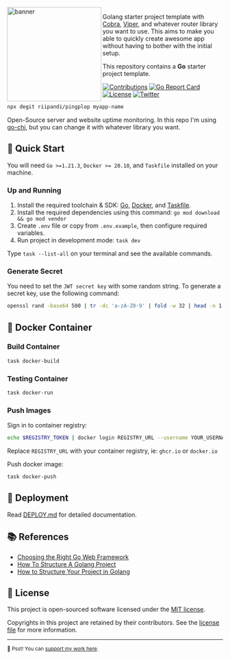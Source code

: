 <img src="https://i.imgur.com/vJfIiId.png" alt="banner" align="left" height="220" />

Golang starter project template with [Cobra][cobra], [Viper][viper], and whatever router library you want to use.
This aims to make you able to quickly create awesome app without having to bother with the
initial setup.

This repository contains a **Go** starter project template.

[![Contributions](https://img.shields.io/badge/Contributions-welcome-blue.svg?style=flat-square&color=blueviolet)](https://github.com/riipandi/pingplop/graphs/contributors)
[![Go Report Card](https://goreportcard.com/badge/github.com/riipandi/pingplop?style=flat-square)](https://goreportcard.com/report/github.com/riipandi/pingplop)
[![License](https://img.shields.io/github/license/riipandi/pingplop?style=flat-square&color=informational)](https://github.com/riipandi/pingplop/blob/master/LICENSE)
[![Twitter](https://img.shields.io/twitter/follow/riipandi?style=flat-square&color=00acee)](https://twitter.com/riipandi)

```bash
npx degit riipandi/pingplop myapp-name
```

Open-Source server and website uptime monitoring. In this repo I'm using [go-chi][go-chi], but you can change it with whatever library you want.

## 🏁 Quick Start

You will need `Go >=1.21.3`, `Docker >= 20.10`, and `Taskfile` installed on your machine.

### Up and Running

1. Install the required toolchain & SDK: [Go](https://go.dev/doc/install), [Docker][docker], and [Taskfile][taskfile].
2. Install the required dependencies using this command: `go mod download && go mod vendor`
3. Create `.env` file or copy from `.env.example`, then configure required variables.
4. Run project in development mode: `task dev`

Type `task --list-all` on your terminal and see the available commands.

### Generate Secret

You need to set the `JWT secret key` with some random string.
To generate a secret key, use the following command:

```sh
openssl rand -base64 500 | tr -dc 'a-zA-Z0-9' | fold -w 32 | head -n 1
```

## 🐳 Docker Container

### Build Container

```sh
task docker-build
```

### Testing Container

```sh
task docker-run
```

### Push Images

Sign in to container registry:

```sh
echo $REGISTRY_TOKEN | docker login REGISTRY_URL --username YOUR_USERNAME --password-stdin
```

Replace `REGISTRY_URL` with your container registry, ie: `ghcr.io` or `docker.io`

Push docker image:

```sh
task docker-push
```

## 🚀 Deployment

Read [DEPLOY.md](./DEPLOY.md) for detailed documentation.

## 📚 References

- [Choosing the Right Go Web Framework](https://brunoscheufler.com/blog/2019-04-26-choosing-the-right-go-web-framework)
- [How To Structure A Golang Project](https://blog.boot.dev/golang/golang-project-structure)
- [How to Structure Your Project in Golang](https://medium.com/geekculture/how-to-structure-your-project-in-golang-the-backend-developers-guide-31be05c6fdd9)

## 🪪 License

This project is open-sourced software licensed under the [MIT license](https://aris.mit-license.org).

Copyrights in this project are retained by their contributors.
See the [license file](./LICENSE) for more information.

---

<sub>🤫 Psst! You can [support my work here](https://github.com/sponsors/riipandi).</sub>

[cobra]: https://cobra.dev/
[viper]: https://github.com/spf13/viper
[go-chi]: https://github.com/go-chi/chi
[docker]: https://docs.docker.com/engine/install/
[taskfile]: https://taskfile.dev/installation
